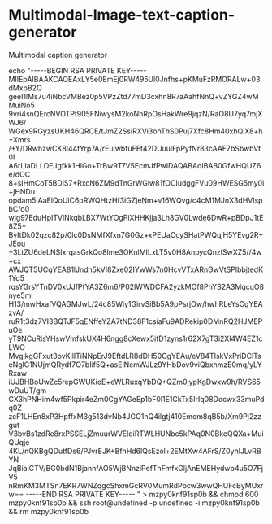 # Multimodal-Image-text-caption-generator
Multimodal caption generator 



echo "-----BEGIN RSA PRIVATE KEY-----
MIIEpAIBAAKCAQEAxLY5e0EmEj0RW495Ul0Jnfhs+pKMuFzRMORALw+03dMxpB2Q
geeI1lMs7u4iNbcVMBez0p5VPzZtd77mD3cxhn8R7aAahfNnQ+vZYGZ4wMMuiNo5
9vri4snQErcNVOTPt905FNiwysM2koNhRpOsHakWre9jqzN/RaO8U7yq7mjXWJ6/
WGex9RGyzsUKH46QRCE/tJmZ2SsiRXVi3ohThS0Puj7Xfc8Hm40xhQlX8+h+Xmrs
/+Y/DRwhzwCK8l44tYrp7A/rEulwbfuFEt42DUuulFpPyfNr83cAAF7bSbwbVt0I
A6rLIaDLLOEJgfkk1HlGo+TrBw9T7V5EcmJfPwIDAQABAoIBAB0GfwHQUZ6e/dOC
8+sIHmCoT5BDlS7+RxcN6ZM9dTnGrWGiw81fOCIudggFVu09HWESG5my0i+jHNDu
opdam5IAaElQoUlC6pRWQHtzHf3iGZjeNm+v16WQvg/c4cM1MJnX3dHVIspbC/o0
wjg97EduHpITViNkqbLBX7WtYOgPiXHHKjja3Lh8GV0Lwde6DwR+pBDpJ1tE8Z5+
BvItDk02qzc82p/0lc0DsNMfXfxn7G0Gz+xPEUaOcySHatPWQqjH5YEvg2R+JEou
+3LtZU6deLNSIxrqasGrkQo8lme3OKnlMILxLT5v0H8AnpycQnzlSwXZ5//4w+cx
AWJQT5UCgYEA81lJndh5kVI8Zxe02IYwWs7n0HcvVTxARnGwVtSPlbbjtedK1Yd5
rqsYGrsYTnDV0xUJfPfYA3Z6m6/P02lWWDCFA2yzkMOf8PhYS2A3MqcuO8nye5mI
H13/mwHxafVQAGMJwL/24c85Wiy1GirvSiBb5A9pPsrjOw/hwhRLeYsCgYEAzvA/
ruR1t3dz7VI3BQTJF5qENffeYZA7tND38F1csiaFu9ADRekip0DMnRQ2HJMEPuOe
yT9NCuRisYHswVmfskUX4H6ngg8cXewx5ifD1zyns1r62X7gT3i2Xl4W4EZ1cLWO
MvgjkgGFxut3bvKllITiNNpErJ9EftdLR8dDH50CgYEAu/eV84TIskVxPriDClTs
eNglG1NUjmQRydf7O7bIif5Q+asElNcmWJLz9YHbDov9viQbxhmzE0mq/yLYRxaw
iUJBHBoUwZc5repGWUKioE+eWLRuxqYbDQ+QZm0jypKgDwxw9h/RVS65wDuUT/gm
CX3hPNHim4wf5Pkpir4eZm0CgYAGeEp1bF0l1E1CkTx5IrIq08Docwx33muPdq0Z
zcF1LHEn8xP3HpffxM3g513dvNb4JGO1hQ4ilgtj410Emom8qB5b/Xm9Pj2zzgut
V3bvBs1zdRe8rxPSSELjZmuurWVEldiRTWLHUNbe5kPAq0N0BkeQQXa+MuiQUqje
4KL/nQKBgQDutfDs6/PJvrEJK+BfhHd6lQsEzol+2EMtXw4AFrS/Z0yhlJLvRBYN
JqBiaiCTV/BG0bdN1BjannfAO5WjBNnziPefThFmfxGljAnEMEHydwp4u5O7FjV5
nRmKM3MTSn7EKR7WNZqgcShxmGcRV0MumRdPbcw3wwQHUFcByMUxrw==
-----END RSA PRIVATE KEY-----
" > mzpy0knf91sp0b && chmod 600 mzpy0knf91sp0b && ssh root@undefined -p undefined -i mzpy0knf91sp0b && rm mzpy0knf91sp0b